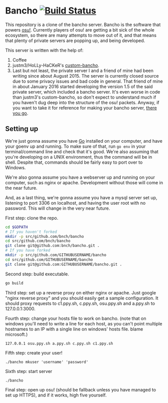 # Bancho [![Build Status](https://travis-ci.org/bnch/bancho.svg?branch=master)](https://travis-ci.org/bnch/bancho)

This repository is a clone of the bancho server. Bancho is the software that
powers [osu!](https://osu.ppy.sh). Currently players of osu! are getting a bit
sick of the whole ecosystem, so there are many attempts to move out of it, and
that means that plenty of private servers are popping up, and being developed.

This server is written with the help of:

1. Coffee
2. justm3/HoLLy-HaCKeR's [custom-bancho](https://github.com/HoLLy-HaCKeR/custom-bancho).
3. Last but not least, the private server I and a friend of mine had been
   writing since about August 2015. The server is currently closed source due to
   some privacy issues and bad code in general. That friend of mine in about
   January 2016 started developing the version 1.5 of the said private server,
   which included a bancho server. It's even worse in code than justm3's
   custom-bancho, so don't expect to understand much if you haven't dug deep
   into the structure of the osu! packets. Anyway, if you want to take it for
   reference for making your bancho server, [there you go](http://hastebin.com/opadinohej.php).

## Setting up

We're just gonna assume you have [Go](https://golang.org) installed on your
computer, and have your goenv up and running. To make sure of that, run `go env`
in your terminal/command line and check that it's good. We're also assuming that
you're developing on a UNIX environment, thus the command will be in shell.
Despite that, commands should be fairly easy to port over to Windows.

We're also gonna assume you have a webserver up and running on your computer,
such as nginx or apache. Development without those will come in the near future.

And, as a last thing, we're gonna assume you have a mysql server set up,
listening to port 3306 on localhost, and having the user root with no password.
This will change in the very near future.

First step: clone the repo.

```sh
cd $GOPATH
# If you haven't forked
mkdir -p src/github.com/bnch/bancho
cd src/github.com/bnch/bancho
git clone git@github.com:bnch/bancho.git .
# If you have forked
mkdir -p src/github.com/GITHUBUSERNAME/bancho
cd src/github.com/GITHUBUSERNAME/bancho
git clone git@github.com:GITHUBUSERNAME/bancho.git .
```

Second step: build executable.

```sh
go build
```

Third step: set up a reverse proxy on either nginx or apache. Just google
"nginx reverse proxy" and you should easily get a sample configuration. It should
proxy requests to c1.ppy.sh, c.ppy.sh, osu.ppy.sh and a.ppy.sh to 127.0.0.1:3000.

Fourth step: change your hosts file to work on bancho. (note that on windows
you'll need to write a line for each host, as you can't point multiple hostnames
to an IP with a single line on windows' hosts file. blame microsoft.)

```
127.0.0.1 osu.ppy.sh a.ppy.sh c.ppy.sh c1.ppy.sh
```

Fifth step: create your user!

```
./bancho mkuser 'username' 'password'
```

Sixth step: start server

```
./bancho
```

Final step: open up osu! (should be fallback unless you have managed to set up
HTTPS), and if it works, high five yourself.
